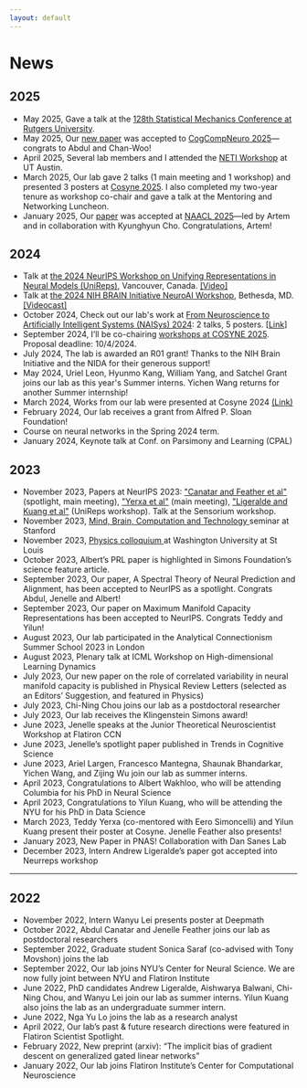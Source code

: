 ```yaml
---
layout: default
---
```


<div class="container">

<h1> News </h1>

<h2> 2025 </h2>
<ul>
<li>
May 2025, Gave a talk at the <a id="external-link" href="https://math.rutgers.edu/news-events/list-all-events/icalrepeat.detail/2025/05/18/22745/-/128th-statistical-mechanics-conference-may-18-20-2025">128th Statistical Mechanics Conference at Rutgers University</a>.
</li>
<li>
May 2025, Our <a id="external-link" href="https://arxiv.org/pdf/2502.15104?">new paper</a> was accepted to <a id="external-link" href="https://2025.ccneuro.org/">CogCompNeuro 2025</a>—congrats to Abdul and Chan-Woo!
</li>
<li>
April 2025, Several lab members and I attended the <a id="external-link" href="https://liberalarts.utexas.edu/cps/neti-workshop/">NETI Workshop</a> at UT Austin.
</li>
<li>
March 2025, Our lab gave 2 talks (1 main meeting and 1 workshop) and presented 3 posters at <a id="external-link" href="https://www.cosyne.org/">Cosyne 2025</a>. I also completed my two-year tenure as workshop co-chair and gave a talk at the Mentoring and Networking Luncheon.
</li>
<li>
January 2025, Our <a id="external-link" href="https://arxiv.org/pdf/2502.08009">paper</a> was accepted at <a id="external-link" href="https://aclanthology.org/events/naacl-2025/">NAACL 2025</a>—led by Artem and in collaboration with Kyunghyun Cho. Congratulations, Artem!
</li>
</ul>

<h2> 2024 </h2>
<ul>
<li>
Talk at <a id="external-link" href="https://unireps.org/2024/">the 2024 NeurIPS Workshop on Unifying Representations in Neural Models (UniReps)</a>, Vancouver, Canada. <a id="external-link" href="https://neurips.cc/virtual/2024/108378">[Video]</a>
</li>
<li>
Talk at <a id="external-link" href="https://n4solutionsllc.com/brainneuroai/">the 2024 NIH BRAIN Initiative NeuroAI Workshop</a>, Bethesda, MD. <a id="external-link" href="https://videocast.nih.gov/watch=55262">[Videocast]</a>
</li>
<li> October 2024, Check out our lab's work at <a id="external-link" href="https://meetings.cshl.edu/meetings.aspx?meet=NAISYS">From Neuroscience to Artificially Intelligent Systems (NAISys) 2024</a>: 2 talks, 5 posters. [<a id="external-link" href="https://meetings.cshl.edu/posters/naisys24/naisys2024_AbstractBook.pdf">Link</a>]
</li>
<li> September 2024, I’ll be co-chairing <a id="external-link" href="https://www.cosyne.org/workshops-call">workshops at COSYNE 2025</a>. Proposal deadline: 10/4/2024.
</li>
<li> July 2024, The lab is awarded an R01 grant! Thanks to the NIH Brain Initiative and the NIDA for their generous support!
</li>
<li> May 2024, Uriel Leon, Hyunmo Kang, William Yang, and Satchel Grant joins our lab as this year's Summer interns. Yichen Wang returns for another Summer internship!
</li>
<li> March 2024, Works from our lab were presented at Cosyne 2024 <a id="external-link" href="https://twitter.com/s_y_chung/status/1763185502306349532?s=20">(Link)</a>
</li>
<li> February 2024, Our lab receives a grant from Alfred P. Sloan Foundation!
</li>
<li> Course on neural networks in the Spring 2024 term. 
</li>
<li> January 2024, Keynote talk at Conf. on Parsimony and Learning (CPAL)
</li>
</ul>

<h2> 2023 </h2>

<ul>
<li> November 2023, Papers at NeurIPS 2023: <a id="external-link" href="https://openreview.net/pdf?id=5B1ZK60jWn">"Canatar and Feather et al"</a>  (spotlight, main meeting), <a id="external-link" href="https://openreview.net/pdf?id=og9V7NgOrQ">"Yerxa et al"</a> (main meeting), <a id="external-link" href="https://arxiv.org/pdf/2312.02791.pdf">"Ligeralde and Kuang et al"</a> (UniReps workshop). Talk at the Sensorium workshop. 
</li>
<li>
November 2023, <a id='external-link' href="https://events.stanford.edu/event/sueyeon_chung_-_understanding_visual_attention_with_artificial_neural_networks"> Mind, Brain, Computation and Technology </a> seminar at Stanford 
</li>
<li>
November 2023, <a id='external-link' href="https://physics.wustl.edu/events/physics-colloquium-sue-yeon-chung-multi-level-theory-neural-representations-capacity-neural"> Physics colloquium </a> at Washington University at St Louis
</li>
<li>
October 2023, Albert’s PRL paper is highlighted in Simons Foundation’s science feature article.
</li>
<li>
September 2023, Our paper, A Spectral Theory of Neural Prediction and Alignment, has been accepted to NeurIPS as a spotlight. Congrats Abdul, Jenelle and Albert!
</li>
<li>
September 2023, Our paper on Maximum Manifold Capacity Representations has been accepted to NeurIPS. Congrats Teddy and Yilun!
</li>
<li>
August 2023, Our lab participated in the Analytical Connectionism Summer School 2023 in London
</li>
<li>
August 2023, Plenary talk at ICML Workshop on High-dimensional Learning Dynamics 
</li>
<li>
July 2023, Our new paper on the role of correlated variability in neural manifold capacity is published in Physical Review Letters (selected as an Editors’ Suggestion, and featured in Physics) 
</li>
<li>
July 2023, Chi-Ning Chou joins our lab as a postdoctoral researcher
</li>
<li>
July 2023, Our lab receives the Klingenstein Simons award!
</li>
<li>
June 2023, Jenelle speaks at the Junior Theoretical Neuroscientist Workshop at Flatiron CCN  
</li>
<li>
June 2023, Jenelle’s spotlight paper published in Trends in Cognitive Science
</li>
<li>
June 2023, Ariel Largen, Francesco Mantegna, Shaunak Bhandarkar, Yichen Wang, and Zijing Wu join our lab as summer interns. 
</li>
<li>
April 2023, Congratulations to Albert Wakhloo, who will be attending Columbia for his PhD in Neural Science
</li>
<li>
April 2023, Congratulations to Yilun Kuang, who will be attending the NYU for his PhD in Data Science
</li>
<li>
March 2023, Teddy Yerxa (co-mentored with Eero Simoncelli) and Yilun Kuang present their poster at Cosyne. Jenelle Feather also presents! 
</li>
<li>
January 2023, New Paper in PNAS! Collaboration with Dan Sanes Lab
</li>
<li>
December 2023, Intern Andrew Ligeralde’s paper got accepted into Neurreps workshop 
</li>
</ul>
<hr>

<h2> 2022 </h2>

<ul>
<li>
November 2022, Intern Wanyu Lei presents poster at Deepmath  
</li>
<li>
October 2022, Abdul Canatar and Jenelle Feather joins our lab as postdoctoral researchers 
</li>
<li>
September 2022, Graduate student Sonica Saraf (co-advised with Tony Movshon) joins the lab
</li>
<li>
September 2022, Our lab joins NYU’s Center for Neural Science. We are now fully joint between NYU and Flatiron Institute 
</li>
<li>
June 2022, PhD candidates Andrew Ligeralde, Aishwarya Balwani, Chi-Ning Chou, and Wanyu Lei join our lab as summer interns. Yilun Kuang also joins the lab as an undergraduate summer intern.  
</li>
<li>
June 2022, Nga Yu Lo joins the lab as a research analyst  
</li>
<li>
April 2022, Our lab’s past & future research directions were featured in Flatiron Scientist Spotlight.
</li>
<li>
February 2022, New preprint (arxiv): “The implicit bias of gradient descent on generalized gated linear networks”
</li>
<li>
January 2022, Our lab joins Flatiron Institute’s Center for Computational Neuroscience 
</li>
</ul>

</div>